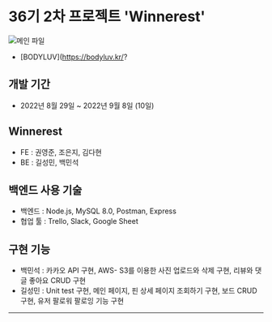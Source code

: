 # 36기 2차 프로젝트 'Winnerest'



 ![메인 파일](https://img1.daumcdn.net/thumb/R1280x0/?scode=mtistory2&fname=https%3A%2F%2Fblog.kakaocdn.net%2Fdn%2F9Cp4b%2FbtrLMzIWjfm%2FQfmklxGjs9MGLKSHHmx0eK%2Fimg.png)
 
 
- [BODYLUV](https://bodyluv.kr/?


## 개발 기간
- 2022년 8월 29일 ~ 2022년 9월 8일 (10일)


## Winnerest
- FE : 권영준, 조은지, 김다현
- BE : 길성민, 백민석


## 백엔드 사용 기술 
- 백엔드 : Node.js, MySQL 8.0, Postman, Express 
- 협업 툴 : Trello, Slack, Google Sheet


## 구현 기능 
- 백민석 : 카카오 API 구현, AWS- S3를 이용한 사진 업로드와 삭제 구현, 리뷰와 댓글 좋아요 CRUD 구현
- 길성민  : Unit test 구현, 메인 페이지, 핀 상세 페이지 조회하기 구현, 보드 CRUD 구현, 유저 팔로워 팔로잉 기능 구현 


---
